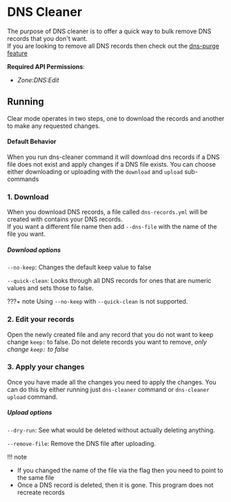 # DNS Cleaner

The purpose of DNS cleaner is to offer a quick way to bulk remove DNS records that you don't want.  
If you are looking to remove all DNS records then check out the [dns-purge feature](purge.md)

**Required API Permissions**:

- _Zone:DNS:Edit_

## Running

Clear mode operates in two steps, one to download the records and another to make any requested changes.

#### Default Behavior

When you run dns-cleaner command it will download dns records if a DNS file does not exist and apply changes if a DNS file exists.
You can choose either downloading or uploading with the `download` and `upload` sub-commands

### 1. Download

When you download DNS records, a file called `dns-records.yml` will be created with contains your DNS records.  
If you want a different file name then add `--dns-file` with the name of the file you want.

##### Download options

`--no-keep`: Changes the default keep value to false

`--quick-clean`: Looks through all DNS records for ones that are numeric values and sets those to false.

???+ note 
    Using `--no-keep` with `--quick-clean` is not supported.

### 2. Edit your records

Open the newly created file and any record that you do not want to keep change `keep:` to false. Do not delete records you want to remove, _only change `keep:` to false_

### 3. Apply your changes

Once you have made all the changes you need to apply the changes. You can do this by either running just `dns-cleaner` command or `dns-cleaner upload` command.

##### Upload options

`--dry-run`: See what would be deleted without actually deleting anything.

`--remove-file`: Remove the DNS file after uploading.

!!! note
  * If you changed the name of the file via the flag then you need to point to the same file
  * Once a DNS record is deleted, then it is gone. This program does not recreate records